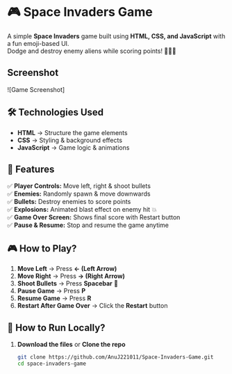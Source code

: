 # 🎮 Space Invaders Game

A simple **Space Invaders** game built using **HTML, CSS, and JavaScript** with a fun emoji-based UI.  
Dodge and destroy enemy aliens while scoring points! 🚀👹💥  

## Screenshot
![Game Screenshot]

## 🛠️ Technologies Used
- **HTML** → Structure the game elements  
- **CSS** → Styling & background effects  
- **JavaScript** → Game logic & animations  

## 🎯 Features
✅ **Player Controls:** Move left, right & shoot bullets  
✅ **Enemies:** Randomly spawn & move downwards  
✅ **Bullets:** Destroy enemies to score points  
✅ **Explosions:** Animated blast effect on enemy hit 💥  
✅ **Game Over Screen:** Shows final score with Restart button  
✅ **Pause & Resume:** Stop and resume the game anytime  

## 🎮 How to Play?
1. **Move Left** → Press **← (Left Arrow)**  
2. **Move Right** → Press **→ (Right Arrow)**  
3. **Shoot Bullets** → Press **Spacebar** 🔫  
4. **Pause Game** → Press **P**  
5. **Resume Game** → Press **R**  
6. **Restart After Game Over** → Click the **Restart** button  

## 🚀 How to Run Locally?
1. **Download the files** or **Clone the repo**  
   ```sh
   git clone https://github.com/AnuJ221011/Space-Invaders-Game.git
   cd space-invaders-game
